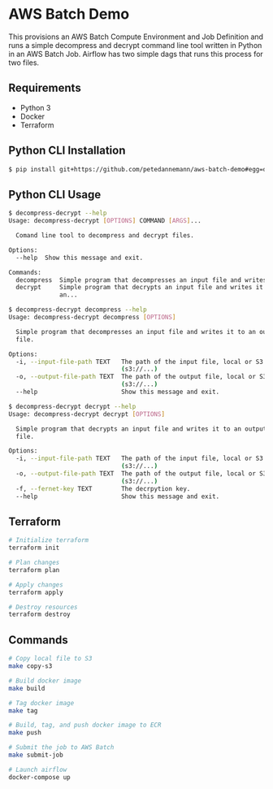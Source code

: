 # AWS Batch Demo

This provisions an AWS Batch Compute Environment and Job Definition and runs a simple decompress and decrypt command line tool written in Python in an AWS Batch Job. Airflow has two simple dags that runs this process for two files.

## Requirements

- Python 3
- Docker
- Terraform

## Python CLI Installation

```bash
$ pip install git+https://github.com/petedannemann/aws-batch-demo#egg=decompress-decrypt
```

## Python CLI Usage

```bash
$ decompress-decrypt --help
Usage: decompress-decrypt [OPTIONS] COMMAND [ARGS]...

  Comand line tool to decompress and decrypt files.

Options:
  --help  Show this message and exit.

Commands:
  decompress  Simple program that decompresses an input file and writes it...
  decrypt     Simple program that decrypts an input file and writes it to
              an...

$ decompress-decrypt decompress --help
Usage: decompress-decrypt decompress [OPTIONS]

  Simple program that decompresses an input file and writes it to an output
  file.

Options:
  -i, --input-file-path TEXT   The path of the input file, local or S3
                               (s3://...)
  -o, --output-file-path TEXT  The path of the output file, local or S3
                               (s3://...)
  --help                       Show this message and exit.

$ decompress-decrypt decrypt --help
Usage: decompress-decrypt decrypt [OPTIONS]

  Simple program that decrypts an input file and writes it to an output
  file.

Options:
  -i, --input-file-path TEXT   The path of the input file, local or S3
                               (s3://...)
  -o, --output-file-path TEXT  The path of the output file, local or S3
                               (s3://...)
  -f, --fernet-key TEXT        The decrpytion key.
  --help                       Show this message and exit.
```

## Terraform

```bash
# Initialize terraform
terraform init

# Plan changes
terraform plan

# Apply changes
terraform apply

# Destroy resources
terraform destroy
```

## Commands

```bash
# Copy local file to S3
make copy-s3

# Build docker image
make build

# Tag docker image
make tag

# Build, tag, and push docker image to ECR
make push

# Submit the job to AWS Batch
make submit-job

# Launch airflow
docker-compose up
```
